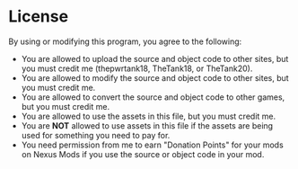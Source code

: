 # License
By using or modifying this program, you agree to the following:

* You are allowed to upload the source and object code to other sites, but you must credit me (thepwrtank18, TheTank18, or TheTank20).
* You are allowed to modify the source and object code to other sites, but you must credit me.
* You are allowed to convert the source and object code to other games, but you must credit me.
* You are allowed to use the assets in this file, but you must credit me.
* You are **NOT** allowed to use assets in this file if the assets are being used for something you need to pay for.
* You need permission from me to earn "Donation Points" for your mods on Nexus Mods if you use the source or object code in your mod.
